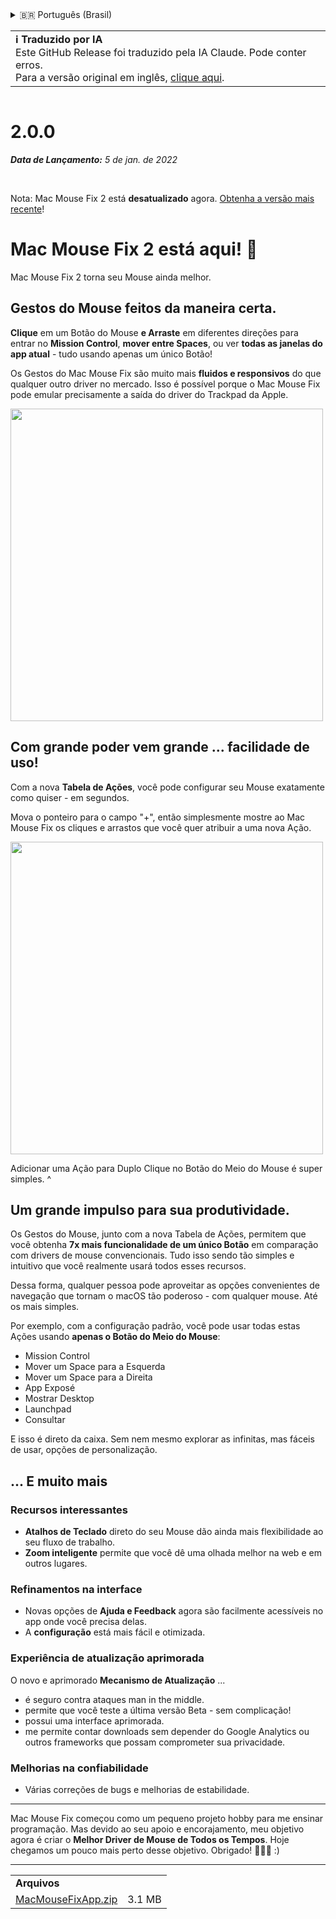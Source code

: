 <details>
<summary>🇧🇷 Português (Brasil)</summary>

[🇬🇧 English (GitHub Release)](https://github.com/noah-nuebling/mac-mouse-fix/releases/tag/2.0.0)\
[🇦🇩 Català](https://redirect.macmousefix.com/?target=mmf-release&tag=2.0.0&locale=ca)\
[🇩🇪 Deutsch](https://redirect.macmousefix.com/?target=mmf-release&tag=2.0.0&locale=de)\
[🇪🇸 Español](https://redirect.macmousefix.com/?target=mmf-release&tag=2.0.0&locale=es)\
[🇫🇷 Français](https://redirect.macmousefix.com/?target=mmf-release&tag=2.0.0&locale=fr)\
[🇮🇩 Indonesia](https://redirect.macmousefix.com/?target=mmf-release&tag=2.0.0&locale=id)\
[🇮🇹 Italiano](https://redirect.macmousefix.com/?target=mmf-release&tag=2.0.0&locale=it)\
[🇭🇺 Magyar](https://redirect.macmousefix.com/?target=mmf-release&tag=2.0.0&locale=hu)\
[🇳🇱 Nederlands](https://redirect.macmousefix.com/?target=mmf-release&tag=2.0.0&locale=nl)\
[🇵🇱 Polski](https://redirect.macmousefix.com/?target=mmf-release&tag=2.0.0&locale=pl)\
**🇧🇷 Português (Brasil)**\
[🇵🇹 Português (Portugal)](https://redirect.macmousefix.com/?target=mmf-release&tag=2.0.0&locale=pt-PT)\
[🇷🇴 Română](https://redirect.macmousefix.com/?target=mmf-release&tag=2.0.0&locale=ro)\
[🇸🇪 Svenska](https://redirect.macmousefix.com/?target=mmf-release&tag=2.0.0&locale=sv)\
[🇻🇳 Tiếng Việt](https://redirect.macmousefix.com/?target=mmf-release&tag=2.0.0&locale=vi)\
[🇹🇷 Türkçe](https://redirect.macmousefix.com/?target=mmf-release&tag=2.0.0&locale=tr)\
[🇨🇿 Čeština](https://redirect.macmousefix.com/?target=mmf-release&tag=2.0.0&locale=cs)\
[🇬🇷 Ελληνικά](https://redirect.macmousefix.com/?target=mmf-release&tag=2.0.0&locale=el)\
[🇷🇺 Русский](https://redirect.macmousefix.com/?target=mmf-release&tag=2.0.0&locale=ru)\
[🇺🇦 Українська](https://redirect.macmousefix.com/?target=mmf-release&tag=2.0.0&locale=uk)\
[🇮🇱 עברית](https://redirect.macmousefix.com/?target=mmf-release&tag=2.0.0&locale=he)\
[🇸🇦 العربية](https://redirect.macmousefix.com/?target=mmf-release&tag=2.0.0&locale=ar)\
[🇮🇳 हिन्दी](https://redirect.macmousefix.com/?target=mmf-release&tag=2.0.0&locale=hi)\
[🇹🇭 ไทย](https://redirect.macmousefix.com/?target=mmf-release&tag=2.0.0&locale=th)\
[🇨🇳 中文 (简体)](https://redirect.macmousefix.com/?target=mmf-release&tag=2.0.0&locale=zh-Hans)\
[🇨🇳 中文 (繁體)](https://redirect.macmousefix.com/?target=mmf-release&tag=2.0.0&locale=zh-Hant)\
[🇭🇰 中文（香港)](https://redirect.macmousefix.com/?target=mmf-release&tag=2.0.0&locale=zh-HK)\
[🇯🇵 日本語](https://redirect.macmousefix.com/?target=mmf-release&tag=2.0.0&locale=ja)\
[🇰🇷 한국어](https://redirect.macmousefix.com/?target=mmf-release&tag=2.0.0&locale=ko)\
[Help translate Mac Mouse Fix to different languages!](https://github.com/noah-nuebling/mac-mouse-fix/discussions/731)
</details>
<table align=><td>
<b>ℹ️ Traduzido por IA</b><br>
Este GitHub Release foi traduzido pela IA Claude. Pode conter erros.<br>
Para a versão original em inglês, <a href="https://github.com/noah-nuebling/mac-mouse-fix/releases/tag/2.0.0">clique aqui</a>.
</td></table>

<table></table>

# 2.0.0
***Data de Lançamento:** 5 de jan. de 2022*

<br>

Nota: Mac Mouse Fix 2 está **desatualizado** agora. [Obtenha a versão mais recente](https://redirect.macmousefix.com/?target=mmf-releases-overview&locale=pt-BR)!

# Mac Mouse Fix 2 está aqui! 🎉

Mac Mouse Fix 2 torna seu Mouse ainda melhor.

## Gestos do Mouse feitos da maneira certa.

**Clique** em um Botão do Mouse **e Arraste** em diferentes direções para entrar no **Mission Control**, **mover entre Spaces**, ou ver **todas as janelas do app atual** - tudo usando apenas um único Botão!

Os Gestos do Mac Mouse Fix são muito mais **fluidos e responsivos** do que qualquer outro driver no mercado.
Isso é possível porque o Mac Mouse Fix pode emular precisamente a saída do driver do Trackpad da Apple.

<img width=500px src="https://user-images.githubusercontent.com/40808343/149643011-cc3311f1-af5c-453a-8206-2c6496d73d61.gif">

## Com grande poder vem grande ... facilidade de uso!

Com a nova **Tabela de Ações**, você pode configurar seu Mouse exatamente como quiser - em segundos.

Mova o ponteiro para o campo "+", então simplesmente mostre ao Mac Mouse Fix os cliques e arrastos que você quer atribuir a uma nova Ação.

<img width=500px src="https://user-images.githubusercontent.com/40808343/149642392-d0e25cf9-b49b-4398-b2e9-af2e810c8594.gif">

Adicionar uma Ação para Duplo Clique no Botão do Meio do Mouse é super simples. ^

## Um grande impulso para sua produtividade.

Os Gestos do Mouse, junto com a nova Tabela de Ações, permitem que você obtenha **7x mais funcionalidade de um único Botão** em comparação com drivers de mouse convencionais. Tudo isso sendo tão simples e intuitivo que você realmente usará todos esses recursos.

Dessa forma, qualquer pessoa pode aproveitar as opções convenientes de navegação que tornam o macOS tão poderoso - com qualquer mouse. Até os mais simples.

Por exemplo, com a configuração padrão, você pode usar todas estas Ações usando **apenas o Botão do Meio do Mouse**:

- Mission Control
- Mover um Space para a Esquerda
- Mover um Space para a Direita
- App Exposé
- Mostrar Desktop
- Launchpad
- Consultar

E isso é direto da caixa. Sem nem mesmo explorar as infinitas, mas fáceis de usar, opções de personalização.

## ... E muito mais

### Recursos interessantes

- **Atalhos de Teclado** direto do seu Mouse dão ainda mais flexibilidade ao seu fluxo de trabalho.
- **Zoom inteligente** permite que você dê uma olhada melhor na web e em outros lugares.

### Refinamentos na interface

- Novas opções de **Ajuda e Feedback** agora são facilmente acessíveis no app onde você precisa delas.
- A **configuração** está mais fácil e otimizada.

### Experiência de atualização aprimorada

O novo e aprimorado **Mecanismo de Atualização** ...

- é seguro contra ataques man in the middle.
- permite que você teste a última versão Beta - sem complicação!
- possui uma interface aprimorada.
- me permite contar downloads sem depender do Google Analytics ou outros frameworks que possam comprometer sua privacidade.

### Melhorias na confiabilidade

- Várias correções de bugs e melhorias de estabilidade.

---

Mac Mouse Fix começou como um pequeno projeto hobby para me ensinar programação. Mas devido ao seu apoio e encorajamento, meu objetivo agora é criar o **Melhor Driver de Mouse de Todos os Tempos**. Hoje chegamos um pouco mais perto desse objetivo. Obrigado! 🚀🚀🚀 :)

---

<table align="start">
<tr>
    <td colspan=2>
        <b>Arquivos</b>
    </td>
</tr>
<tr>
    <td><a href="https://github.com/noah-nuebling/mac-mouse-fix/releases/download/2.0.0/MacMouseFixApp.zip">MacMouseFixApp.zip</a></td>
    <td>3.1 MB</td>
</tr>
</table>